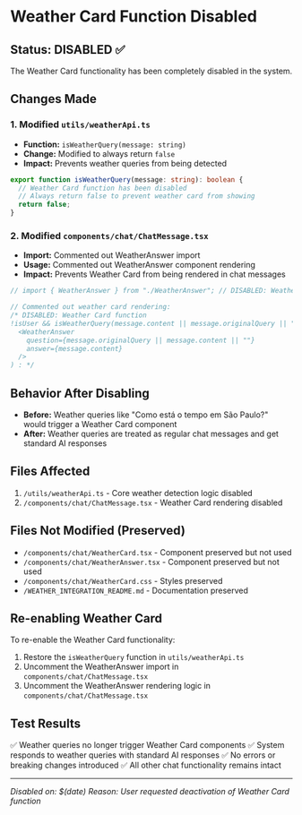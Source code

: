 # Weather Card Function Disabled

## Status: DISABLED ✅

The Weather Card functionality has been completely disabled in the system.

## Changes Made

### 1. Modified `utils/weatherApi.ts`
- **Function:** `isWeatherQuery(message: string)`
- **Change:** Modified to always return `false`
- **Impact:** Prevents weather queries from being detected

```typescript
export function isWeatherQuery(message: string): boolean {
  // Weather Card function has been disabled
  // Always return false to prevent weather card from showing
  return false;
}
```

### 2. Modified `components/chat/ChatMessage.tsx`
- **Import:** Commented out WeatherAnswer import
- **Usage:** Commented out WeatherAnswer component rendering
- **Impact:** Prevents Weather Card from being rendered in chat messages

```typescript
// import { WeatherAnswer } from "./WeatherAnswer"; // DISABLED: Weather Card function

// Commented out weather card rendering:
/* DISABLED: Weather Card function
!isUser && isWeatherQuery(message.content || message.originalQuery || "") ? (
  <WeatherAnswer 
    question={message.originalQuery || message.content || ""} 
    answer={message.content}
  />
) : */
```

## Behavior After Disabling

- **Before:** Weather queries like "Como está o tempo em São Paulo?" would trigger a Weather Card component
- **After:** Weather queries are treated as regular chat messages and get standard AI responses

## Files Affected

1. `/utils/weatherApi.ts` - Core weather detection logic disabled
2. `/components/chat/ChatMessage.tsx` - Weather Card rendering disabled

## Files Not Modified (Preserved)

- `/components/chat/WeatherCard.tsx` - Component preserved but not used
- `/components/chat/WeatherAnswer.tsx` - Component preserved but not used
- `/components/chat/WeatherCard.css` - Styles preserved
- `/WEATHER_INTEGRATION_README.md` - Documentation preserved

## Re-enabling Weather Card

To re-enable the Weather Card functionality:

1. Restore the `isWeatherQuery` function in `utils/weatherApi.ts`
2. Uncomment the WeatherAnswer import in `components/chat/ChatMessage.tsx`
3. Uncomment the WeatherAnswer rendering logic in `components/chat/ChatMessage.tsx`

## Test Results

✅ Weather queries no longer trigger Weather Card components
✅ System responds to weather queries with standard AI responses
✅ No errors or breaking changes introduced
✅ All other chat functionality remains intact

---
*Disabled on: $(date)*
*Reason: User requested deactivation of Weather Card function*
